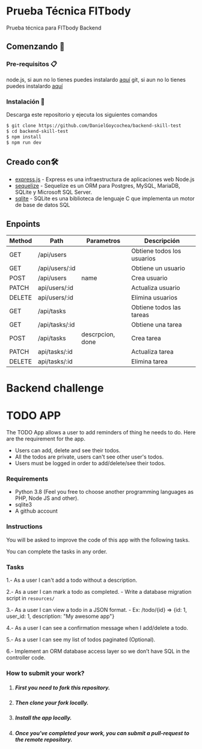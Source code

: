 # Prueba Técnica FITbody

Prueba técnica para FITbody Backend

## Comenzando 🚀

### Pre-requisitos 📋

node.js, si aun no lo tienes puedes instalardo [aquí](https://nodejs.org/es/download/)
git, si aun no lo tienes puedes instalardo [aquí](https://git-scm.com/)

### Instalación 🔧

Descarga este repositorio y ejecuta los siguientes comandos

```bash
$ git clone https://github.com/DanielGoycochea/backend-skill-test
$ cd backend-skill-test
$ npm install
$ npm run dev
```

## Creado con🛠️

- [express.js](https://expressjs.com/) - Express es una infraestructura de aplicaciones web Node.js
- [sequelize](https://sequelize.org/) - Sequelize es un ORM para Postgres, MySQL, MariaDB, SQLite y Microsoft SQL Server.
- [sqlite](https://www.sqlite.org//) - SQLite es una biblioteca de lenguaje C que implementa un motor de base de datos SQL

## Enpoints

| Method | Path           | Parametros       | Descripción                |
| ------ | -------------- | ---------------- | -------------------------- |
| GET    | /api/users     |                  | Obtiene todos los usuarios |
| GET    | /api/users/:id |                  | Obtiene un usuario         |
| POST   | /api/users     | name             | Crea usuario               |
| PATCH  | api/users/:id  |                  | Actualiza usuario          |
| DELETE | api/users/:id  |                  | Elimina usuarios           |
| GET    | /api/tasks     |                  | Obtiene todos las tareas   |
| GET    | /api/tasks/:id |                  | Obtiene una tarea          |
| POST   | /api/tasks     | descrpcion, done | Crea tarea                 |
| PATCH  | api/tasks/:id  |                  | Actualiza tarea            |
| DELETE | api/tasks/:id  |                  | Elimina tarea              |


# Backend challenge

# TODO APP

The TODO App allows a user to add reminders of thing he needs to do. Here are the requirement for the app.

- Users can add, delete and see their todos.
- All the todos are private, users can't see other user's todos.
- Users must be logged in order to add/delete/see their todos.

### Requirements
- Python 3.8 (Feel you free to choose another programming languages as PHP, Node JS and other).
- sqlite3
- A github account

### Instructions

You will be asked to improve the code of this app with the following tasks.

You can complete the tasks in any order.

### Tasks
1.- As a user I can't add a todo without a description.

2.- As a user I can mark a todo as completed.
    - Write a database migration script in `resources/`

3.- As a user I can view a todo in a JSON format.
    - Ex: /todo/{id} => {id: 1, user_id: 1, description: "My awesome app"}

4.- As a user I can see a confirmation message when I add/delete a todo.

5.- As a user I can see my list of todos paginated (Optional).

6.-  Implement an ORM database access layer so we don’t have SQL in the controller code.

### How to submit your work?

1. ##### First you need to fork this repository.

2. ##### Then clone your fork locally.

3. ##### Install the app locally.

4. ##### Once you've completed your work, you can submit a pull-request to the remote repository.